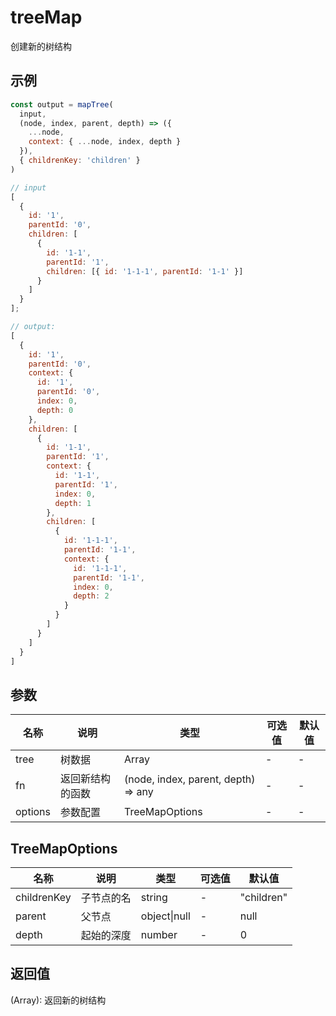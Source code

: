 # treeMap

创建新的树结构

## 示例

```js
const output = mapTree(
  input,
  (node, index, parent, depth) => ({
    ...node,
    context: { ...node, index, depth }
  }),
  { childrenKey: 'children' }
)
```

```js
// input
[
  {
    id: '1',
    parentId: '0',
    children: [
      {
        id: '1-1',
        parentId: '1',
        children: [{ id: '1-1-1', parentId: '1-1' }]
      }
    ]
  }
];

// output:
[
  {
    id: '1',
    parentId: '0',
    context: {
      id: '1',
      parentId: '0',
      index: 0,
      depth: 0
    },
    children: [
      {
        id: '1-1',
        parentId: '1',
        context: {
          id: '1-1',
          parentId: '1',
          index: 0,
          depth: 1
        },
        children: [
          {
            id: '1-1-1',
            parentId: '1-1',
            context: {
              id: '1-1-1',
              parentId: '1-1',
              index: 0,
              depth: 2
            }
          }
        ]
      }
    ]
  }
]
```

## 参数

| 名称    | 说明             | 类型                                | 可选值 | 默认值 |
| ------- | ---------------- | ----------------------------------- | ------ | ------ |
| tree    | 树数据           | Array                               | -      | -      |
| fn      | 返回新结构的函数 | (node, index, parent, depth) => any | -      | -      |
| options | 参数配置         | TreeMapOptions                      | -      | -      |

## TreeMapOptions

| 名称        | 说明       | 类型         | 可选值 | 默认值     |
| ----------- | ---------- | ------------ | ------ | ---------- |
| childrenKey | 子节点的名 | string       | -      | "children" |
| parent      | 父节点     | object\|null | -      | null       |
| depth       | 起始的深度 | number       | -      | 0          |

## 返回值

(Array): 返回新的树结构
